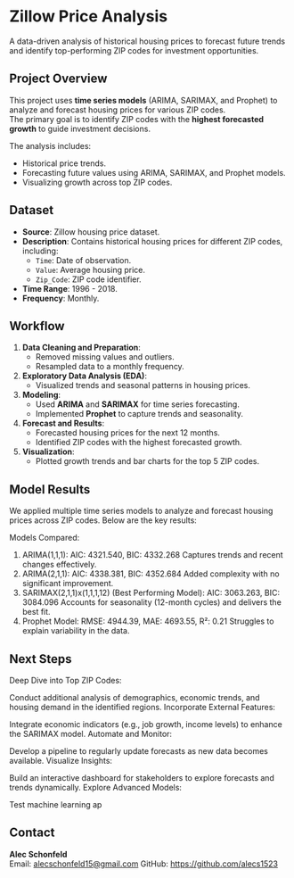 # Zillow Price Analysis
A data-driven analysis of historical housing prices to forecast future trends and identify top-performing ZIP codes for investment opportunities.

## Project Overview
This project uses **time series models** (ARIMA, SARIMAX, and Prophet) to analyze and forecast housing prices for various ZIP codes.  
The primary goal is to identify ZIP codes with the **highest forecasted growth** to guide investment decisions.

The analysis includes:
- Historical price trends.
- Forecasting future values using ARIMA, SARIMAX, and Prophet models.
- Visualizing growth across top ZIP codes.

## Dataset
- **Source**: Zillow housing price dataset.
- **Description**: Contains historical housing prices for different ZIP codes, including:
   - `Time`: Date of observation.
   - `Value`: Average housing price.
   - `Zip_Code`: ZIP code identifier.
- **Time Range**: 1996 - 2018.
- **Frequency**: Monthly.

## Workflow
1. **Data Cleaning and Preparation**:
   - Removed missing values and outliers.
   - Resampled data to a monthly frequency.
2. **Exploratory Data Analysis (EDA)**:
   - Visualized trends and seasonal patterns in housing prices.
3. **Modeling**:
   - Used **ARIMA** and **SARIMAX** for time series forecasting.
   - Implemented **Prophet** to capture trends and seasonality.
4. **Forecast and Results**:
   - Forecasted housing prices for the next 12 months.
   - Identified ZIP codes with the highest forecasted growth.
5. **Visualization**:
   - Plotted growth trends and bar charts for the top 5 ZIP codes.

## Model Results

We applied multiple time series models to analyze and forecast housing prices across ZIP codes. Below are the key results:

Models Compared:
1. ARIMA(1,1,1):
AIC: 4321.540, BIC: 4332.268
Captures trends and recent changes effectively.
2. ARIMA(2,1,1):
AIC: 4338.381, BIC: 4352.684
Added complexity with no significant improvement.
3. SARIMAX(2,1,1)x(1,1,1,12) (Best Performing Model):
AIC: 3063.263, BIC: 3084.096
Accounts for seasonality (12-month cycles) and delivers the best fit.
4. Prophet Model:
RMSE: 4944.39, MAE: 4693.55, R²: 0.21
Struggles to explain variability in the data.

## Next Steps
Deep Dive into Top ZIP Codes:

Conduct additional analysis of demographics, economic trends, and housing demand in the identified regions.
Incorporate External Features:

Integrate economic indicators (e.g., job growth, income levels) to enhance the SARIMAX model.
Automate and Monitor:

Develop a pipeline to regularly update forecasts as new data becomes available.
Visualize Insights:

Build an interactive dashboard for stakeholders to explore forecasts and trends dynamically.
Explore Advanced Models:

Test machine learning ap

## Contact
**Alec Schonfeld**  
Email: alecschonfeld15@gmail.com
GitHub: https://github.com/alecs1523
